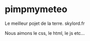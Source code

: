 # pimpmymeteo


Le meilleur pojet de la terre.
skylord.fr


Nous aimons le css, le html, le js etc...
